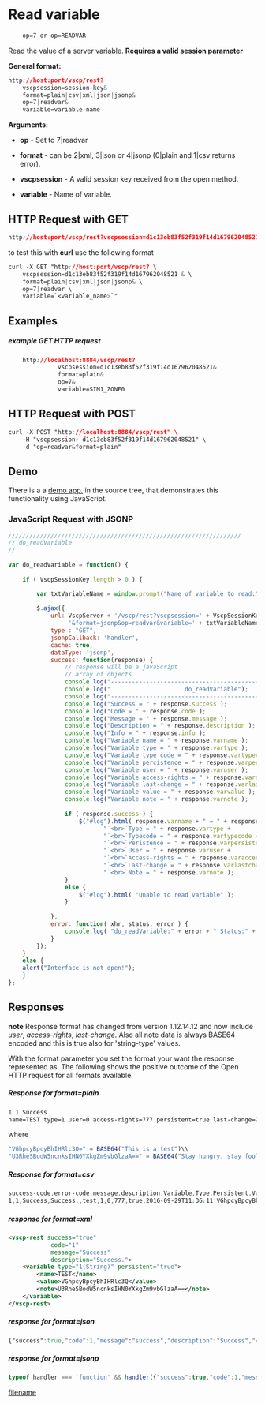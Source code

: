 # Read variable

```css
    op=7 or op=READVAR
```  
    
Read the value of a server variable. **Requires a valid session parameter**

**General format:**

```css
http://host:port/vscp/rest?
    vscpsession=session-key&
    format=plain|csv|xml|json|jsonp&
    op=7|readvar&
    variable=variable-name   
```

**Arguments:**


*  **op** - Set to 7|readvar

*  **format** - can be 2|xml, 3|json or 4|jsonp (0|plain and 1|csv returns error).

*  **vscpsession** - A valid session key received from the open method.

*  **variable** - Name of variable.

## HTTP Request with GET

```css
http://host:port/vscp/rest?vscpsession=d1c13eb83f52f319f14d167962048521 &format=plain|csv|xml|json|jsonp&op=7|readvar &variable=`<variable_name>`   
```



to test this with **curl** use the following format

```css
curl -X GET "http://host:port/vscp/rest? \
    vscpsession=d1c13eb83f52f319f14d167962048521 & \
    format=plain|csv|xml|json|jsonp& \
    op=7|readvar \
    variable=`<variable_name>`"
```


## Examples

##### example GET HTTP request

```css
    http://localhost:8884/vscp/rest?  
              vscpsession=d1c13eb83f52f319f14d167962048521&
              format=plain&
              op=7&
              variable=SIM1_ZONE0
```  
## HTTP Request with POST

```css
curl -X POST "http://localhost:8884/vscp/rest" \
    -H "vscpsession: d1c13eb83f52f319f14d167962048521" \ 
    -d "op=readvar&format=plain"     
```
## Demo

There is a a [demo app.](https://github.com/grodansparadis/vscp-ux/tree/master/rest) in the source tree, that demonstrates this functionality using JavaScript.

### JavaScript Request with JSONP

```javascript
//////////////////////////////////////////////////////////////////
// do_readVariable
//
		
var do_readVariable = function() {
			
    if ( VscpSessionKey.length > 0 ) {

        var txtVariableName = window.prompt("Name of variable to read:","test");
				
        $.ajax({
            url: VscpServer + '/vscp/rest?vscpsession=' + VscpSessionKey + 
                 '&format=jsonp&op=readvar&variable=' + txtVariableName,
            type : "GET",
            jsonpCallback: 'handler',
            cache: true,
            dataType: 'jsonp',
            success: function(response) {
                // response will be a javaScript
                // array of objects
                console.log("-----------------------------------------------------------");
                console.log("                     do_readVariable");
                console.log("-----------------------------------------------------------");
                console.log("Success = " + response.success );
                console.log("Code = " + response.code );
                console.log("Message = " + response.message );
                console.log("Description = " + response.description );
                console.log("Info = " + response.info );
                console.log("Variable name = " + response.varname );                
                console.log("Variable type = " + response.vartype );
                console.log("Variable type code = " + response.vartypecode );
                console.log("Variable percistence = " + response.varpersistence );
                console.log("Variable user = " + response.varuser );
                console.log("Variable access-rights = " + response.varaccessright );
                console.log("Variable last-change = " + response.varlastchange );
                console.log("Variable value = " + response.varvalue );
                console.log("Variable note = " + response.varnote );
					
                if ( response.success ) {
                    $("#log").html( response.varname + " = " + response.varvalue + 
                           "`<br>`Type = " + response.vartype + 
                           "`<br>`Typecode = " + response.vartypecode + 
                           "`<br>`Peristence = " + response.varpersistence +
                           "`<br>`User = " + response.varuser +
                           "`<br>`Access-rights = " + response.varaccessright.toString(16) +
                           "`<br>`Last-change = " + response.varlastchange +
                           "`<br>`Note = " + response.varnote );
                }
                else {
                    $("#log").html( "Unable to read variable" );
                }
					
            },
            error: function( xhr, status, error ) {
                console.log( "do_readVariable:" + error + " Status:" + status );
            }
        });
    }
    else {
	alert("Interface is not open!");
    }
};
```

## Responses

**note** Response format has changed from version 1.12.14.12 and now include *user*, *access-rights*, *last-change*. Also all note data is always BASE64 encoded and this is true also for 'string-type' values.

With the format parameter you set the format your want the response represented as. The following shows the positive outcome of the Open HTTP request for all formats available.

##### Response for format=plain

```css
1 1 Success 
name=TEST type=1 user=0 access-rights=777 persistent=true last-change=2016-09-29T11:36:11 value='VGhpcyBpcyBhIHRlc3Q=' note='U3RheSBodW5ncnksIHN0YXkgZm9vbGlzaA=='
```

where 

```javascript
"VGhpcyBpcyBhIHRlc3Q=" = BASE64("This is a test")\\
"U3RheSBodW5ncnksIHN0YXkgZm9vbGlzaA==" = BASE64("Stay hungry, stay foolish") 
```
##### Response for format=csv

```css
success-code,error-code,message,description,Variable,Type,Persistent,Value,Note
1,1,Success,Success.,test,1,0,777,true,2016-09-29T11:36:11'VGhpcyBpcyBhIHRlc3Q=','U3RheSBodW5ncnksIHN0YXkgZm9vbGlzaA=='
```

##### response for format=xml

```xml
<vscp-rest success="true" 
            code="1" 
            message="Success"    
            description="Success.">
    <variable type="1(String)" persistent="true">
        <name>TEST</name>
        <value>VGhpcyBpcyBhIHRlc3Q</value>
        <note>U3RheSBodW5ncnksIHN0YXkgZm9vbGlzaA==</note>
    </variable>
</vscp-rest>
```

##### response for format=json

```css
{"success":true,"code":1,"message":"success","description":"Success","varname":"TEST","vartype":"String","vartypecode":1,"varpersistence":"true","varvalue":"VGhpcyBpcyBhIHRlc3Q","varnote":"U3RheSBodW5ncnksIHN0YXkgZm9vbGlzaA=="}
```

##### response for format=jsonp

```javascript
typeof handler === 'function' && handler({"success":true,"code":1,"message":"success","description":"Success","varname":"TEST","vartype":"String","vartypecode":1,"varpersistence":"true","varvalue":"VGhpcyBpcyBhIHRlc3Q","varnote":"U3RheSBodW5ncnksIHN0YXkgZm9vbGlzaA=="});
```


[filename](./bottom_copyright.md ':include')
